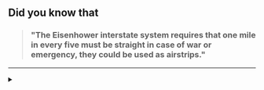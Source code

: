 ## Did you know that

<h3>
  <blockquote>
<!--START_SECTION:debris-->                                                                                                                                                                                                                                                                                                                        
"The Eisenhower interstate system requires that one mile in every five must be straight in case of war or emergency, they could be used as airstrips."
<!--END_SECTION:debris-->
  </blockquote>
</h3>

-----

<details>
  <summary></summary>

<img src="https://github-readme-stats.vercel.app/api?show_icons=true&hide=issues&username=ekickx"> <img src="https://github-readme-stats.vercel.app/api/top-langs/?layout=compact&username=ekickx">

</details>
